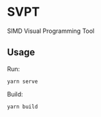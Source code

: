 # SVPT

SIMD Visual Programming Tool

## Usage

Run:

```shell
yarn serve
```

Build:

```shell
yarn build
```
